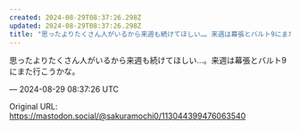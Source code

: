 ```yaml
---
created: 2024-08-29T08:37:26.298Z
updated: 2024-08-29T08:37:26.298Z
title: "思ったよりたくさん人がいるから来週も続けてほしい…。来週は幕張とバルト9にまた行[...]"
---
```


<p>思ったよりたくさん人がいるから来週も続けてほしい…。来週は幕張とバルト9にまた行こうかな。</p>

&mdash; 2024-08-29 08:37:26 UTC

Original URL: https://mastodon.social/@sakuramochi0/113044399476063540

